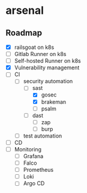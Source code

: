# arsenal
## Roadmap
- [x] railsgoat on k8s
- [ ] Gitlab Runner on k8s
- [ ] Self-hosted Runner on k8s
- [x] Vulnerability management
- [ ] CI
  - [ ] security automation
    - [ ] sast
      - [x] gosec
      - [x] brakeman
      - [ ] psalm
    - [ ] dast
      - [ ] zap
      - [ ] burp
  - [ ] test automation
- [ ] CD
- [ ] Monitoring
  - [ ] Grafana
  - [ ] Falco
  - [ ] Prometheus
  - [ ] Loki
  - [ ] Argo CD
